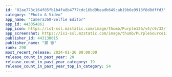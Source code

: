 ```yaml
---
id: "02ae773c164f85fb1b4fa8b4777cdc16bd9beadb649cab19b0e9913f8d8dffd3"
category: "Photo & Video"
app_name: "Camera360-Selfie Editor"
app_id: 443354861
app_icon: https://is1-ssl.mzstatic.com/image/thumb/Purple126/v4/c9/32/fc/c932fcfc-c7e4-d087-0d4c-44eee5e4fddd/AppIcon-1x_U007emarketing-0-7-0-sRGB-85-220.jpeg/1024x1024bb.png
app_screenshot: https://is1-ssl.mzstatic.com/image/thumb/PurpleSource116/v4/45/fa/e5/45fae566-f2ee-c418-f49c-1317c8af4512/24bd71a0-12cf-468b-94d3-b70181bdf939_1242_2688-_U6b27.jpg/1242x2688bb.png
publisher_id: 443138015
publisher_name: "灏 徐"
rank: 290
most_recent_release: 2024-01-26 00:00:00
release_count_in_past_year: 20
release_count_in_past_year_category: 19
release_count_in_past_year_top_in_category: 54
---
```

